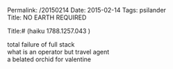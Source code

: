 Permalink: /20150214
Date: 2015-02-14
Tags:  psilander  
Title: NO EARTH REQUIRED  
  
Title:# (haiku 1788.1257.043 )  
  
total failure of full stack  
what is an operator but travel agent  
a belated orchid for valentine  
